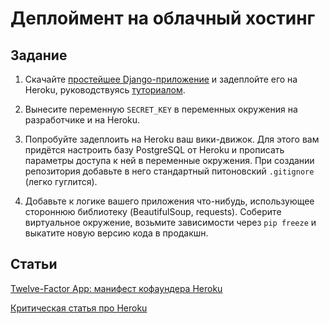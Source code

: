 Деплоймент на облачный хостинг
==============================

Задание
-------

1. Скачайте [простейшее Django-приложение](helloworld.zip) и задеплойте его на Heroku, руководствуясь [туториалом](https://devcenter.heroku.com/articles/getting-started-with-django).

2. Вынесите переменную `SECRET_KEY` в переменных окружения на разработчике и на Heroku.

3. Попробуйте задеплоить на Heroku ваш вики-движок. Для этого вам придётся настроить базу PostgreSQL от Heroku и прописать
    параметры доступа к ней в переменные окружения. При создании репозитория добавьте в него стандартный питоновский `.gitignore` (легко гуглится).

4. Добавьте к логике вашего приложения что-нибудь, использующее стороннюю библиотеку (BeautifulSoup, requests). Соберите виртуальное окружение, возьмите зависимости через `pip freeze` и выкатите новую версию кода в продакшн.

Статьи
------
[Twelve-Factor App: манифест кофаундера Heroku](http://12factor.net/)

[Критическая статья про Heroku](http://tech.blog.aknin.name/2012/03/09/heroku-is-great-however/)
